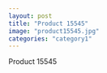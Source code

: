 ```yaml
---
layout: post
title: "Product 15545"
image: "product15545.jpg"
categories: "category1"
---
```

Product 15545
